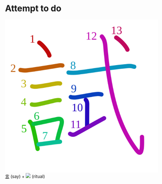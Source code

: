 # Attempt to do
![8a66](../kanji-colorize/8a66.svg)
[言](言.md) (say) + ![](http://www.kanjidamage.com/assets/radsmall/ceremony-258352a1fa0c156c7b182cce9a326cbf7f1d4a0bf44863200f1c5b424f8d03ab.jpg) (ritual)